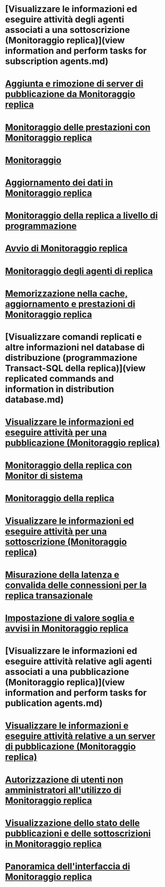 # [Visualizzare le informazioni ed eseguire attività degli agenti associati a una sottoscrizione (Monitoraggio replica)](view information and perform tasks for subscription agents.md)
# [Aggiunta e rimozione di server di pubblicazione da Monitoraggio replica](add-and-remove-publishers-from-replication-monitor.md)
# [Monitoraggio delle prestazioni con Monitoraggio replica](monitor-performance-with-replication-monitor.md)
# [Monitoraggio](monitoring-replication.md)
# [Aggiornamento dei dati in Monitoraggio replica](refresh-data-in-replication-monitor.md)
# [Monitoraggio della replica a livello di programmazione](programmatically-monitor-replication.md)
# [Avvio di Monitoraggio replica](start-the-replication-monitor.md)
# [Monitoraggio degli agenti di replica](monitor-replication-agents.md)
# [Memorizzazione nella cache, aggiornamento e prestazioni di Monitoraggio replica](caching-refresh-and-replication-monitor-performance.md)
# [Visualizzare comandi replicati e altre informazioni nel database di distribuzione (programmazione Transact-SQL della replica)](view replicated commands and information in distribution database.md)
# [Visualizzare le informazioni ed eseguire attività per una pubblicazione (Monitoraggio replica)](view-information-and-perform-tasks-for-a-publication-replication-monitor.md)
# [Monitoraggio della replica con Monitor di sistema](monitoring-replication-with-system-monitor.md)
# [Monitoraggio della replica](monitoring-replication-overview.md)
# [Visualizzare le informazioni ed eseguire attività per una sottoscrizione (Monitoraggio replica)](view-information-and-perform-tasks-for-a-subscription-replication-monitor.md)
# [Misurazione della latenza e convalida delle connessioni per la replica transazionale](measure-latency-and-validate-connections-for-transactional-replication.md)
# [Impostazione di valore soglia e avvisi in Monitoraggio replica](set-thresholds-and-warnings-in-replication-monitor.md)
# [Visualizzare le informazioni ed eseguire attività relative agli agenti associati a una pubblicazione (Monitoraggio replica)](view information and perform tasks for publication agents.md)
# [Visualizzare le informazioni e eseguire attività relative a un server di pubblicazione (Monitoraggio replica)](view-information-and-perform-tasks-for-a-publisher-replication-monitor.md)
# [Autorizzazione di utenti non amministratori all'utilizzo di Monitoraggio replica](allow-non-administrators-to-use-replication-monitor.md)
# [Visualizzazione dello stato delle pubblicazioni e delle sottoscrizioni in Monitoraggio replica](view-publication-and-subscription-status-in-replication-monitor.md)
# [Panoramica dell'interfaccia di Monitoraggio replica](overview-of-the-replication-monitor-interface.md)
